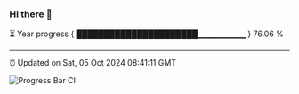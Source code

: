 ### Hi there 👋

⏳ Year progress { ██████████████████████▁▁▁▁▁▁▁▁ } 76.06 %

---

⏰ Updated on Sat, 05 Oct 2024 08:41:11 GMT

![Progress Bar CI](https://github.com/IshwaranRudhara/GIT-ACTION/workflows/Progress%20Bar%20CI/badge.svg)
